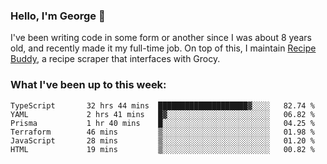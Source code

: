 ### Hello, I'm George 👋

I've been writing code in some form or another since I was about 8 years old, and recently made it my full-time job. On top of this, I maintain [Recipe Buddy](https://github.com/georgegebbett/recipe-buddy), a recipe scraper that interfaces with Grocy.  

<!--
**georgegebbett/georgegebbett** is a ✨ _special_ ✨ repository because its `README.md` (this file) appears on your GitHub profile.

Here are some ideas to get you started:

- 🔭 I’m currently working on ...
- 🌱 I’m currently learning ...
- 👯 I’m looking to collaborate on ...
- 🤔 I’m looking for help with ...
- 💬 Ask me about ...
- 📫 How to reach me: ...
- 😄 Pronouns: ...
- ⚡ Fun fact: ...
-->

### What I've been up to this week:
<!--START_SECTION:waka-->

```text
TypeScript       32 hrs 44 mins  ████████████████████▓░░░░   82.74 %
YAML             2 hrs 41 mins   █▓░░░░░░░░░░░░░░░░░░░░░░░   06.82 %
Prisma           1 hr 40 mins    █░░░░░░░░░░░░░░░░░░░░░░░░   04.25 %
Terraform        46 mins         ▒░░░░░░░░░░░░░░░░░░░░░░░░   01.98 %
JavaScript       28 mins         ▒░░░░░░░░░░░░░░░░░░░░░░░░   01.20 %
HTML             19 mins         ▒░░░░░░░░░░░░░░░░░░░░░░░░   00.82 %
```

<!--END_SECTION:waka-->
